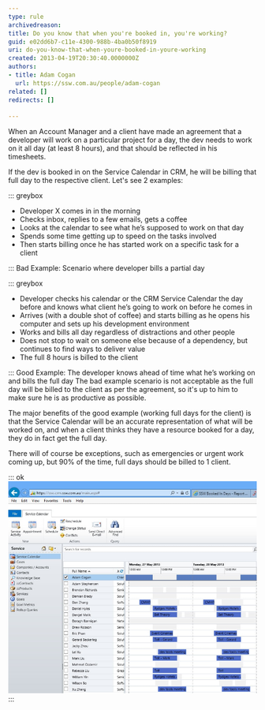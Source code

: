 ```yaml
---
type: rule
archivedreason: 
title: Do you know that when you're booked in, you're working?
guid: e02dd6b7-c11e-4300-988b-4ba0b50f8919
uri: do-you-know-that-when-youre-booked-in-youre-working
created: 2013-04-19T20:30:40.0000000Z
authors:
- title: Adam Cogan
  url: https://ssw.com.au/people/adam-cogan
related: []
redirects: []

---
```


When an Account Manager and a client have made an agreement that a developer will work on a particular project for a day, the dev needs to work on it all day (at least 8 hours), and that should be reflected in his timesheets.

If the dev is booked in on the Service Calendar in CRM, he will be billing that full day to the respective client. Let's see 2 examples:

<!--endintro-->


::: greybox

* Developer X comes in in the morning
* Checks inbox, replies to a few emails, gets a coffee
* Looks at the calendar to see what he’s supposed to work on that day
* Spends some time getting up to speed on the tasks involved
* Then starts billing once he has started work on a specific task for a client


:::
Bad Example: Scenario where developer bills a partial day

::: greybox

* Developer checks his calendar or the CRM Service Calendar the day before and knows what client he’s going to work on before he comes in
* Arrives (with a double shot of coffee) and starts billing as he opens his computer and sets up his development environment
* Works and bills all day regardless of distractions and other people
* Does not stop to wait on someone else because of a dependency, but continues to find ways to deliver value
* The full 8 hours is billed to the client


:::
Good Example: The developer knows ahead of time what he’s working on and bills the full day
The bad example scenario is not acceptable as the full day will be billed to the client as per the agreement, so it's up to him to make sure he is as productive as possible.

The major benefits of the good example (working full days for the client) is that the Service Calendar will be an accurate representation of what will be worked on, and when a client thinks they have a resource booked for a day, they do in fact get the full day.

There will of course be exceptions, such as emergencies or urgent work coming up, but 90% of the time, full days should be billed to 1 client.


::: ok  
![Figure: Your timesheets for next week should end up looking a lot like your original bookings (in our case this is shown in the CRM service calendar)](CRM-timesheets.jpg)  
:::
